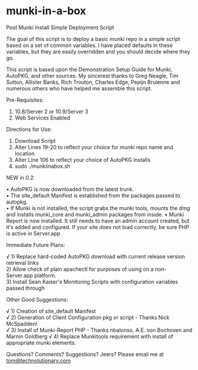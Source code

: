 munki-in-a-box
==============

Post Munki Install Simple Deployment Script


The goal of this script is to deploy a basic munki repo in a simple script based on a set of common variables. I have placed defaults in these variables, but they are easily overridden and you should decide where they go.

This script is based upon the Demonstration Setup Guide for Munki, AutoPKG, and other sources. My sincerest thanks to Greg Neagle, Tim Sutton, Allister Banks, Rich Trouton, Charles Edge, Pepijn Bruienne and numerous others who have helped me assemble this script.

Pre-Requisites:

1) 10.8/Server 2 or 10.9/Server 3  
2) Web Services Enabled

Directions for Use:

1) Download Script  
2) Alter Lines 19-20 to reflect your choice for munki repo name and location  
3) Alter Line 106 to reflect your choice of AutoPKG installs  
4) sudo ./munkiinabox.sh

NEW in 0.2:

• AutoPKG is now downloaded from the latest trunk.  
• The site_default Manifest is established from the packages passed to autopkg.  
• If Munki is not installed, the script grabs the munki tools, mounts the dmg and installs munki_core and munki_admin packages from inside. 
• Munki Report is now installed. It still needs to have an admin account created, but it's added and configured. If your site does not load correctly, be sure PHP is active in Server.app

Immediate Future Plans:

√ 1) Replace hard-coded AutoPKG download with current release version retrieval links  
2) Allow check of plain apachectl for purposes of using on a non-Server.app platform.  
3) Install Sean Kaiser's Monitoring Scripts with configuration variables passed through

Other Good Suggestions:

√ 1) Creation of site_default Manifest  
√ 2) Generation of Client Configuration pkg or script - Thanks Nick McSpadden!  
√ 3) Install of Munki-Report PHP  - Thanks nbalonso, A.E. von Bochoven and Marnin Goldberg
√ 4) Replace Munkitools requirement with install of appropriate munki elements.


Questions? Comments? Suggestions? Jeers? Please email me at tom@technolutionary.com